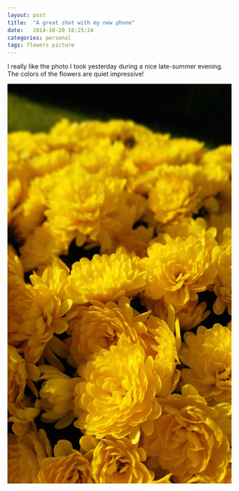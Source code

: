 ```yaml
---
layout: post
title:  "A great shot with my new phone"
date:   2014-10-20 18:25:24
categories: personal
tags: flowers picture
---
```

I really like the photo I took yesterday during a nice late-summer evening. The colors of the flowers are quiet impressive!

<img class="stretch" src="/images/flowers_garden.jpeg"/>
